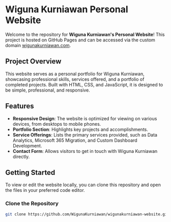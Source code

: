 # Wiguna Kurniawan Personal Website

Welcome to the repository for **Wiguna Kurniawan's Personal Website**! This project is hosted on GitHub Pages and can be accessed via the custom domain [wigunakurniawan.com](https://wigunakurniawan.com).

## Project Overview

This website serves as a personal portfolio for Wiguna Kurniawan, showcasing professional skills, services offered, and a portfolio of completed projects. Built with HTML, CSS, and JavaScript, it is designed to be simple, professional, and responsive.

## Features

- **Responsive Design**: The website is optimized for viewing on various devices, from desktops to mobile phones.
- **Portfolio Section**: Highlights key projects and accomplishments.
- **Service Offerings**: Lists the primary services provided, such as Data Analytics, Microsoft 365 Migration, and Custom Dashboard Development.
- **Contact Form**: Allows visitors to get in touch with Wiguna Kurniawan directly.

## Getting Started

To view or edit the website locally, you can clone this repository and open the files in your preferred code editor.

### Clone the Repository

```bash
git clone https://github.com/WigunaKurniawan/wigunakurniawan-website.git
